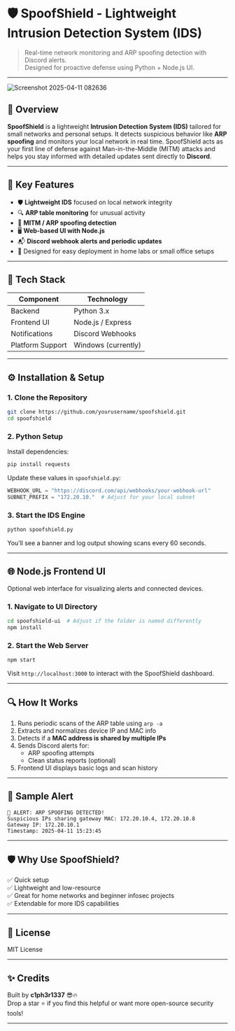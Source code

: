 # 🛡️ SpoofShield - Lightweight Intrusion Detection System (IDS)

> Real-time network monitoring and ARP spoofing detection with Discord alerts.  
> Designed for proactive defense using Python + Node.js UI.

---

![Screenshot 2025-04-11 082636](https://github.com/user-attachments/assets/4e895930-cd46-4ce1-9df5-3849b21c77fa)

## 📌 Overview

**SpoofShield** is a lightweight **Intrusion Detection System (IDS)** tailored for small networks and personal setups. It detects suspicious behavior like **ARP spoofing** and monitors your local network in real time. SpoofShield acts as your first line of defense against Man-in-the-Middle (MITM) attacks and helps you stay informed with detailed updates sent directly to **Discord**.

---



## 🎯 Key Features

- 🛡️ **Lightweight IDS** focused on local network integrity
- 🔍 **ARP table monitoring** for unusual activity
- 🚨 **MITM / ARP spoofing detection**
- 🖥️ **Web-based UI with Node.js**
- 📬 **Discord webhook alerts and periodic updates**
- 🧠 Designed for easy deployment in home labs or small office setups

---

## 🧰 Tech Stack

| Component   | Technology         |
|------------|--------------------|
| Backend     | Python 3.x         |
| Frontend UI | Node.js / Express  |
| Notifications | Discord Webhooks |
| Platform Support | Windows (currently) |

---

## ⚙️ Installation & Setup

### 1. Clone the Repository

```bash
git clone https://github.com/yourusername/spoofshield.git
cd spoofshield
```

### 2. Python Setup

Install dependencies:

```bash
pip install requests
```

Update these values in `spoofshield.py`:

```python
WEBHOOK_URL = "https://discord.com/api/webhooks/your-webhook-url"
SUBNET_PREFIX = "172.20.10."  # Adjust for your local subnet
```

### 3. Start the IDS Engine

```bash
python spoofshield.py
```

You’ll see a banner and log output showing scans every 60 seconds.

---

## 🌐 Node.js Frontend UI

Optional web interface for visualizing alerts and connected devices.

### 1. Navigate to UI Directory

```bash
cd spoofshield-ui  # Adjust if the folder is named differently
npm install
```

### 2. Start the Web Server

```bash
npm start
```

Visit `http://localhost:3000` to interact with the SpoofShield dashboard.

---

## 🔍 How It Works

1. Runs periodic scans of the ARP table using `arp -a`
2. Extracts and normalizes device IP and MAC info
3. Detects if a **MAC address is shared by multiple IPs**
4. Sends Discord alerts for:
   - ARP spoofing attempts
   - Clean status reports (optional)
5. Frontend UI displays basic logs and scan history

---

## 📡 Sample Alert

```
🚨 ALERT: ARP SPOOFING DETECTED!
Suspicious IPs sharing gateway MAC: 172.20.10.4, 172.20.10.8
Gateway IP: 172.20.10.1
Timestamp: 2025-04-11 15:23:45
```

---

## 🛡️ Why Use SpoofShield?

✅ Quick setup  
✅ Lightweight and low-resource  
✅ Great for home networks and beginner infosec projects  
✅ Extendable for more IDS capabilities

---

## 📜 License

MIT License

---

## ✨ Credits

Built by **c1ph3r1337** 😎🔥  
Drop a star ⭐ if you find this helpful or want more open-source security tools!

---
